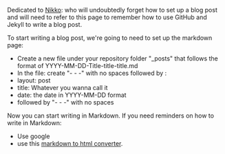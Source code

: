Dedicated to [Nikko](./index.html): who will undoubtedly forget how to set up a blog post and will need to refer to this page to remember how to use GitHub and Jekyll to write a blog post. 

To start writing a blog post, we're going to need to set up the markdown page:
* Create a new file under your repository folder "\_posts" that follows the format of YYYY-MM-DD-Title-title-title.md
* In the file: create "- - -" with no spaces followed by :
* layout: post
* title: Whatever you wanna call it
* date: the date in YYYY-MM-DD format
* followed by "- - -" with no spaces

Now you can start writing in Markdown. If you need reminders on how to write in Markdown:
* Use google
* use this [markdown to html converter](https://markdowntohtml.com/).
